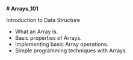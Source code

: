 **# Arrays_101**

Introduction to Data Structure

- What an Array is.
- Basic properties of Arrays.
- Implementing basic Array operations.
- Simple programming techniques with Arrays.


